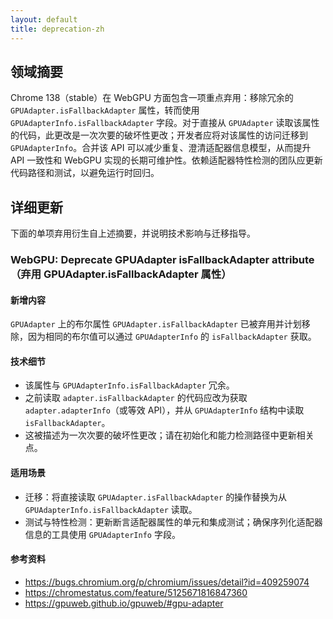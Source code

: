 ```yaml
---
layout: default
title: deprecation-zh
---
```


## 领域摘要

Chrome 138（stable）在 WebGPU 方面包含一项重点弃用：移除冗余的 `GPUAdapter.isFallbackAdapter` 属性，转而使用 `GPUAdapterInfo.isFallbackAdapter` 字段。对于直接从 `GPUAdapter` 读取该属性的代码，此更改是一次次要的破坏性更改；开发者应将对该属性的访问迁移到 `GPUAdapterInfo`。合并该 API 可以减少重复、澄清适配器信息模型，从而提升 API 一致性和 WebGPU 实现的长期可维护性。依赖适配器特性检测的团队应更新代码路径和测试，以避免运行时回归。

## 详细更新

下面的单项弃用衍生自上述摘要，并说明技术影响与迁移指导。

### WebGPU: Deprecate GPUAdapter isFallbackAdapter attribute（弃用 GPUAdapter.isFallbackAdapter 属性）

#### 新增内容
`GPUAdapter` 上的布尔属性 `GPUAdapter.isFallbackAdapter` 已被弃用并计划移除，因为相同的布尔值可以通过 `GPUAdapterInfo` 的 `isFallbackAdapter` 获取。

#### 技术细节
- 该属性与 `GPUAdapterInfo.isFallbackAdapter` 冗余。
- 之前读取 `adapter.isFallbackAdapter` 的代码应改为获取 `adapter.adapterInfo`（或等效 API），并从 `GPUAdapterInfo` 结构中读取 `isFallbackAdapter`。
- 这被描述为一次次要的破坏性更改；请在初始化和能力检测路径中更新相关点。

#### 适用场景
- 迁移：将直接读取 `GPUAdapter.isFallbackAdapter` 的操作替换为从 `GPUAdapterInfo.isFallbackAdapter` 读取。
- 测试与特性检测：更新断言适配器属性的单元和集成测试；确保序列化适配器信息的工具使用 `GPUAdapterInfo` 字段。

#### 参考资料
- https://bugs.chromium.org/p/chromium/issues/detail?id=409259074
- https://chromestatus.com/feature/5125671816847360
- https://gpuweb.github.io/gpuweb/#gpu-adapter
